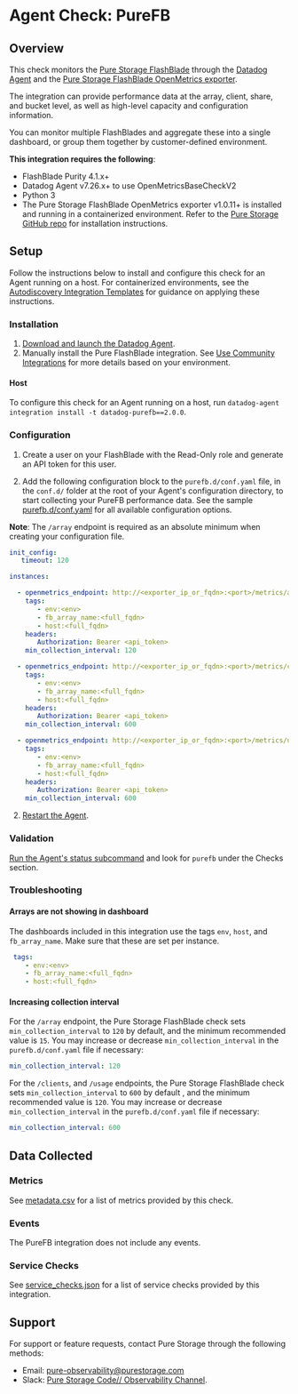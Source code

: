 # Agent Check: PureFB

## Overview

This check monitors the [Pure Storage FlashBlade][3] through the [Datadog Agent][2] and the [Pure Storage FlashBlade OpenMetrics exporter][1]. 

The integration can provide performance data at the array, client, share, and bucket level, as well as high-level capacity and configuration information.

You can monitor multiple FlashBlades and aggregate these into a single dashboard, or group them together by customer-defined environment.

**This integration requires the following**:

 - FlashBlade Purity 4.1.x+
 - Datadog Agent v7.26.x+ to use OpenMetricsBaseCheckV2
 - Python 3
 - The Pure Storage FlashBlade OpenMetrics exporter v1.0.11+ is installed and running in a containerized environment. Refer to the [Pure Storage GitHub repo][1] for installation instructions.

## Setup

Follow the instructions below to install and configure this check for an Agent running on a host. For containerized environments, see the [Autodiscovery Integration Templates][13] for guidance on applying these instructions.

### Installation

1. [Download and launch the Datadog Agent][9].
2. Manually install the Pure FlashBlade integration. See [Use Community Integrations][10] for more details based on your environment.


#### Host

To configure this check for an Agent running on a host, run `datadog-agent integration install -t datadog-purefb==2.0.0`.


### Configuration

1. Create a user on your FlashBlade with the Read-Only role and generate an API token for this user.

2. Add the following configuration block to the `purefb.d/conf.yaml` file, in the `conf.d/` folder at the root of your Agent's configuration directory, to start collecting your PureFB performance data. See the sample [purefb.d/conf.yaml][4] for all available configuration options.

**Note**: The `/array` endpoint is required as an absolute minimum when creating your configuration file.

```yaml
init_config:
   timeout: 120

instances:

  - openmetrics_endpoint: http://<exporter_ip_or_fqdn>:<port>/metrics/array?endpoint=<array_ip_or_fqdn>
    tags:
       - env:<env>
       - fb_array_name:<full_fqdn>
       - host:<full_fqdn>
    headers:
       Authorization: Bearer <api_token>
    min_collection_interval: 120

  - openmetrics_endpoint: http://<exporter_ip_or_fqdn>:<port>/metrics/clients?endpoint=<array_ip_or_fqdn>
    tags:
       - env:<env>
       - fb_array_name:<full_fqdn>
       - host:<full_fqdn>
    headers:
       Authorization: Bearer <api_token>
    min_collection_interval: 600

  - openmetrics_endpoint: http://<exporter_ip_or_fqdn>:<port>/metrics/usage?endpoint=<array_ip_or_fqdn>
    tags:
       - env:<env>
       - fb_array_name:<full_fqdn>
       - host:<full_fqdn>
    headers:
       Authorization: Bearer <api_token>
    min_collection_interval: 600

```

2. [Restart the Agent][5].

### Validation

[Run the Agent's status subcommand][6] and look for `purefb` under the Checks section.

### Troubleshooting

#### Arrays are not showing in dashboard

The dashboards included in this integration use the tags `env`, `host`, and `fb_array_name`. Make sure that these are set per instance.

```yaml
 tags:
    - env:<env>
    - fb_array_name:<full_fqdn>
    - host:<full_fqdn>
```

#### Increasing collection interval

For the `/array` endpoint, the Pure Storage FlashBlade check sets `min_collection_interval` to `120` by default, and the minimum recommended value is `15`. You may increase or decrease `min_collection_interval` in the `purefb.d/conf.yaml` file if necessary:

```yaml
min_collection_interval: 120
```

For the `/clients`, and `/usage` endpoints, the Pure Storage FlashBlade check sets `min_collection_interval` to `600` by default , and the minimum recommended value is `120`. You may increase or decrease `min_collection_interval` in the `purefb.d/conf.yaml` file if necessary:

```yaml
min_collection_interval: 600
```


## Data Collected

### Metrics

See [metadata.csv][7] for a list of metrics provided by this check.

### Events

The PureFB integration does not include any events.

### Service Checks

See [service_checks.json][12] for a list of service checks provided by this integration.

## Support

For support or feature requests, contact Pure Storage through the following methods:
* Email: pure-observability@purestorage.com
* Slack: [Pure Storage Code// Observability Channel][11].

[1]: https://github.com/PureStorage-OpenConnect/pure-fb-openmetrics-exporter
[2]: https://app.datadoghq.com/account/settings/agent/latest
[3]: https://www.purestorage.com/products.html
[4]: https://github.com/DataDog/integrations-extras/blob/master/purefb/data/conf.yaml.example
[5]: https://docs.datadoghq.com/agent/guide/agent-commands/#start-stop-and-restart-the-agent
[6]: https://docs.datadoghq.com/agent/guide/agent-commands/#agent-status-and-information
[7]: https://github.com/DataDog/integrations-extras/blob/master/purefb/metadata.csv
[9]: https://app.datadoghq.com/account/settings/agent/latest
[10]: https://docs.datadoghq.com/agent/guide/community-integrations-installation-with-docker-agent
[11]: https://code-purestorage.slack.com/messages/C0357KLR1EU
[12]: https://github.com/DataDog/integrations-extras/blob/master/purefb/assets/service_checks.json
[13]: https://docs.datadoghq.com/agent/kubernetes/integrations/